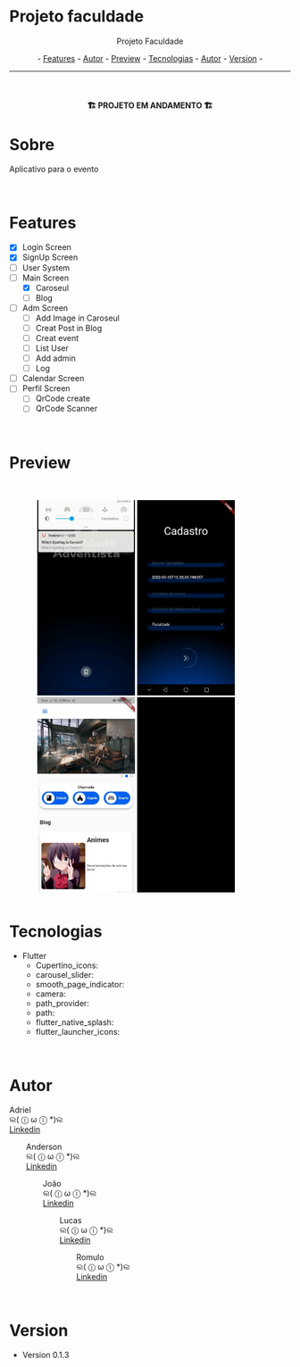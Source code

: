 # Projeto faculdade

<p align="center">Projeto Faculdade</p>

<p align="center"> -
  <a href="#features">Features</a> -
  <a href="#autor">Autor</a> -
  <a href="#preview">Preview</a> -
  <a href="#tecnologias">Tecnologias</a> -
  <a href="#autor">Autor</a> -
  <a href="#version">Version</a> -
</p>

---
<br>

<h4 align="center">🏗️ PROJETO EM ANDAMENTO 🏗️</h4>

# Sobre
<p>Aplicativo para o evento</p>

<br>

# Features
- [x] Login Screen
- [x] SignUp Screen
- [ ] User System
- [ ] Main Screen
  - [x] Caroseul
  - [ ] Blog
- [ ] Adm Screen
  - [ ] Add Image in Caroseul
  - [ ] Creat Post in Blog
  - [ ] Creat event
  - [ ] List User
  - [ ] Add admin
  - [ ] Log 
- [ ] Calendar Screen
- [ ] Perfil Screen
  - [ ] QrCode create
  - [ ] QrCode Scanner

<br>

# Preview
<div style="margin: 50px">
  <img  alt="Primeira tela" title="primeira tela" src="GitHub\FirstScreen.gif" height="350px" />
  <img style=""  alt="Tela de cadastro" title="Tela de cadastro" src="GitHub\SignUp_Screen.jpeg" height="350px" />
  <img style=""  alt="Tela principal" title="Tela principal" src="GitHub\MainScreen.jpeg" height="350px" />
  <img style=""  alt="Tela principal" title="Tela principal" src="GitHub\MainScreen_gif.gif" height="350px" />
</div>


# Tecnologias

- Flutter
  - Cupertino_icons:
  - carousel_slider:
  - smooth_page_indicator:
  - camera:
  - path_provider:
  - path:
  - flutter_native_splash: 
  - flutter_launcher_icons: 
  
<br>

# Autor
<p>
  Adriel
  <br>
  ଲ( ⓛ ω ⓛ *)ଲ
  <br>
  <a href="#" >Linkedin </a>
</p>
<p style="margin-left: 30px">
  Anderson
  <br>
  ଲ( ⓛ ω ⓛ *)ଲ 
  <br>
  <a href="https://www.linkedin.com/in/anderson-borba-8861b91a2/">Linkedin </a>
</p>
<p style="margin-left: 60px">
  João
  <br>
  ଲ( ⓛ ω ⓛ *)ଲ 
  <br>
    <a href="#" >Linkedin </a>
</p>
<p style="margin-left: 90px">
  Lucas
  <br>
  ଲ( ⓛ ω ⓛ *)ଲ 
  <br>
  <a href="#" >Linkedin </a>
</p>
<p style="margin-left: 120px">
  Romulo
  <br>
  ଲ( ⓛ ω ⓛ *)ଲ 
  <br>
  <a href="#" >Linkedin </a>
</p>

<br>

# Version
- Version 0.1.3


